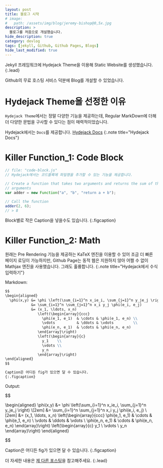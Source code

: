 ```yaml
---
layout: post
title: 블로그 시작
# image:
#   path: /assets/img/blog/jeremy-bishop@0,5x.jpg
description: >
  블로그를 처음으로 개설했습니다.
hide_description: true
category: devlog
tags: [jekyll, Github, Github Pages, Blogs]
hide_last_modified: true
---
```


Jekyll 프레임워크에 Hydejack Theme을 이용해 Static Website를 생성했습니다.
{:.lead}

Github의 무료 호스팅 서비스 덕분에 Blog를 개설할 수 있었습니다.

# Hydejack Theme을 선정한 이유

`Hydejack Theme`에서는 정말 다양한 기능을 제공하는데, Regular MarkDown에 더해 더 다양한 문법을 구사할 수 있다는 점이 매력적이었습니다.

Hydejack에서는 `Docs`를 제공합니다. [Hydejack Docs](https://hydejack.com/docs)
{:.note title="Hydejack Docs"}

# Killer Function_1: Code Block

```javascript
// file: "code-block.js"
// Hydejack에서는 코드블록에 파일명을 추가할 수 있는 기능을 제공합니다.

// Create a function that takes two arguments and returns the sum of those
// arguments
var adder = new Function("a", "b", "return a + b");

// Call the function
adder(2, 6);
// > 8
```

Block별로 작은 Caption을 넣을수도 있습니다.
{:.figcaption}

# Killer Function_2: Math

원래는 Pre Rendering 기능을 제공하는 KaTeX 엔진을 이용할 수 있어 조금 더 빠른 페이지 로딩이 가능하지만, Github Page는 동적 웹은 지원하지 않아 어쩔 수 없이 Mathjax 엔진을 사용했습니다. 그래도 훌륭합니다.
{:.note title="Hydejack에서 수식 입력하기"}

Markdown:

```markdown
$$
\begin{aligned}
  \phi(x,y) &= \phi \left(\sum_{i=1}^n x_ie_i, \sum_{j=1}^n y_je_j \right) \\[2em]
            &= \sum_{i=1}^n \sum_{j=1}^n x_i y_j \phi(e_i, e_j)            \\[2em]
            &= (x_1, \ldots, x_n)
               \left(\begin{array}{ccc}
                 \phi(e_1, e_1)  & \cdots & \phi(e_1, e_n) \\
                 \vdots          & \ddots & \vdots         \\
                 \phi(e_n, e_1)  & \cdots & \phi(e_n, e_n)
               \end{array}\right)
               \left(\begin{array}{c}
                 y_1    \\
                 \vdots \\
                 y_n
               \end{array}\right)
\end{aligned}
$$

Caption은 어디든 fig가 있으면 달 수 있습니다.
{:.figcaption}
```

Output:

$$

\begin{aligned}
  \phi(x,y) &= \phi \left(\sum_{i=1}^n x_ie_i, \sum_{j=1}^n y_je_j \right) \\[2em]
            &= \sum_{i=1}^n \sum_{j=1}^n x_i y_j \phi(e_i, e_j)            \\[2em]
            &= (x_1, \ldots, x_n)
               \left(\begin{array}{ccc}
                 \phi(e_1, e_1)  & \cdots & \phi(e_1, e_n) \\
                 \vdots          & \ddots & \vdots         \\
                 \phi(e_n, e_1)  & \cdots & \phi(e_n, e_n)
               \end{array}\right)
               \left(\begin{array}{c}
                 y_1    \\
                 \vdots \\
                 y_n
               \end{array}\right)
\end{aligned}


$$

Caption은 어디든 fig가 있으면 달 수 있습니다.
{:.figcaption}

더 자세한 내용은 [제 다른 포스팅](https://custardcream98.github.io/2022-03-20-블로그-커스터마이징.md)을 참고해주세요.
{:.lead}
